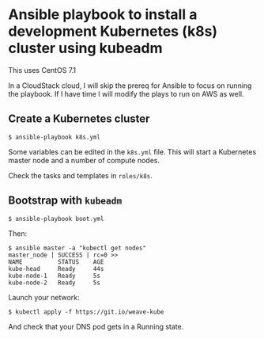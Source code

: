 Ansible playbook to install a development Kubernetes (k8s) cluster using kubeadm
================================================================================

This uses CentOS 7.1

In a CloudStack cloud, I will skip the prereq for Ansible to focus on running the playbook.
If I have time I will modify the plays to run on AWS as well.

Create a Kubernetes cluster
---------------------------

    $ ansible-playbook k8s.yml

Some variables can be edited in the `k8s.yml` file.
This will start a Kubernetes master node and a number of compute nodes.

Check the tasks and templates in `roles/k8s`.

Bootstrap with `kubeadm`
------------------------

    $ ansible-playbook boot.yml

Then:

    $ ansible master -a "kubectl get nodes"
    master_node | SUCCESS | rc=0 >>
    NAME          STATUS    AGE
    kube-head     Ready     44s
    kube-node-1   Ready     5s
    kube-node-2   Ready     5s

Launch your network:

    $ kubectl apply -f https://git.io/weave-kube

And check that your DNS pod gets in a Running state.

